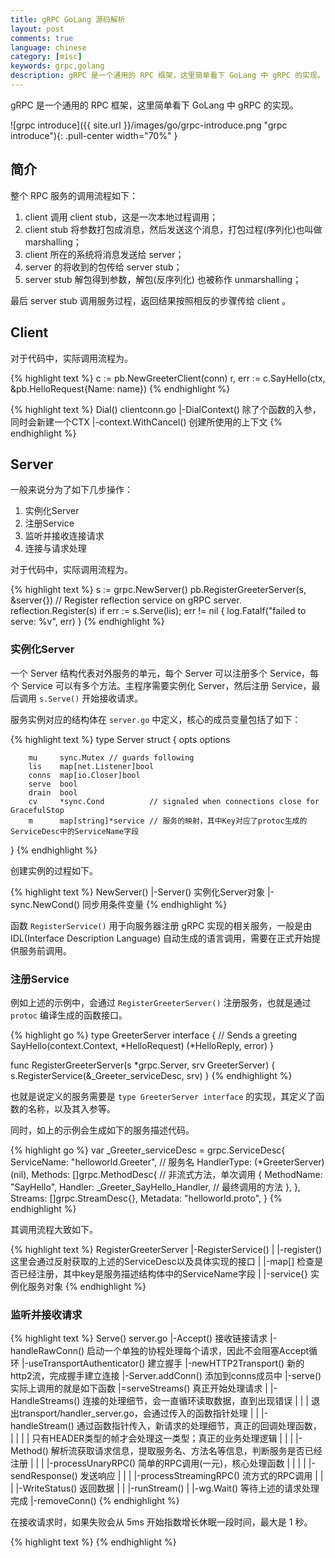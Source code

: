 ```yaml
---
title: gRPC GoLang 源码解析
layout: post
comments: true
language: chinese
category: [misc]
keywords: grpc,golang
description: gRPC 是一个通用的 RPC 框架，这里简单看下 GoLang 中 gRPC 的实现。
---
```


gRPC 是一个通用的 RPC 框架，这里简单看下 GoLang 中 gRPC 的实现。

<!-- more -->

![grpc introduce]({{ site.url }}/images/go/grpc-introduce.png "grpc introduce"){: .pull-center width="70%" }

## 简介

整个 RPC 服务的调用流程如下：

1. client 调用 client stub，这是一次本地过程调用；
2. client stub 将参数打包成消息，然后发送这个消息，打包过程(序列化)也叫做 marshalling；
3. client 所在的系统将消息发送给 server；
4. server 的将收到的包传给 server stub；
5. server stub 解包得到参数，解包(反序列化) 也被称作 unmarshalling；

最后 server stub 调用服务过程，返回结果按照相反的步骤传给 client 。

## Client

对于代码中，实际调用流程为。

{% highlight text %}
c := pb.NewGreeterClient(conn)
r, err := c.SayHello(ctx, &pb.HelloRequest{Name: name})
{% endhighlight %}


{% highlight text %}
Dial()                        clientconn.go
 |-DialContext()              除了个函数的入参，同时会新建一个CTX
   |-context.WithCancel()     创建所使用的上下文
{% endhighlight %}

<!--
https://blog.csdn.net/omnispace/article/details/80166975
https://guidao.github.io/grpc_balancer.html
http://vinllen.com/golang-net-rpcyuan-ma-fen-xi/
-->

## Server

一般来说分为了如下几步操作：

1. 实例化Server
2. 注册Service
3. 监听并接收连接请求
4. 连接与请求处理

对于代码中，实际调用流程为。

{% highlight text %}
s := grpc.NewServer()
pb.RegisterGreeterServer(s, &server{})
// Register reflection service on gRPC server.
reflection.Register(s)
if err := s.Serve(lis); err != nil {
	log.Fatalf("failed to serve: %v", err)
}
{% endhighlight %}

### 实例化Server

一个 Server 结构代表对外服务的单元，每个 Server 可以注册多个 Service，每个 Service 可以有多个方法。主程序需要实例化 Server，然后注册 Service，最后调用 `s.Serve()` 开始接收请求。

服务实例对应的结构体在 `server.go` 中定义，核心的成员变量包括了如下：

{% highlight text %}
type Server struct {
        opts options

        mu     sync.Mutex // guards following
        lis    map[net.Listener]bool
        conns  map[io.Closer]bool
        serve  bool
        drain  bool
        cv     *sync.Cond          // signaled when connections close for GracefulStop
        m      map[string]*service // 服务的映射，其中Key对应了protoc生成的ServiceDesc中的ServiceName字段
}
{% endhighlight %}

创建实例的过程如下。

{% highlight text %}
NewServer()
 |-Server()           实例化Server对象
 |-sync.NewCond()     同步用条件变量
{% endhighlight %}

函数 `RegisterService()` 用于向服务器注册 gRPC 实现的相关服务，一般是由 IDL(Interface Description Language) 自动生成的语言调用，需要在正式开始提供服务前调用。

### 注册Service

例如上述的示例中，会通过 `RegisterGreeterServer()` 注册服务，也就是通过 `protoc` 编译生成的函数接口。

{% highlight go %}
type GreeterServer interface {
        // Sends a greeting
        SayHello(context.Context, *HelloRequest) (*HelloReply, error)
}

func RegisterGreeterServer(s *grpc.Server, srv GreeterServer) {
        s.RegisterService(&_Greeter_serviceDesc, srv)
}
{% endhighlight %}

也就是说定义的服务需要是 `type GreeterServer interface` 的实现，其定义了函数的名称，以及其入参等。

同时，如上的示例会生成如下的服务描述代码。

{% highlight go %}
var _Greeter_serviceDesc = grpc.ServiceDesc{
        ServiceName: "helloworld.Greeter",      // 服务名
        HandlerType: (*GreeterServer)(nil),
        Methods: []grpc.MethodDesc{             // 非流式方法，单次调用
                {
                        MethodName: "SayHello",
                        Handler:    _Greeter_SayHello_Handler, // 最终调用的方法
                },
        },
        Streams:  []grpc.StreamDesc{},
        Metadata: "helloworld.proto",
}
{% endhighlight %}

其调用流程大致如下。

{% highlight text %}
RegisterGreeterServer
 |-RegisterService()
 | |-register()             这里会通过反射获取的上述的ServiceDesc以及具体实现的接口
 |   |-map[]                检查是否已经注册，其中key是服务描述结构体中的ServiceName字段
 |   |-service{}            实例化服务对象
{% endhighlight %}



### 监听并接收请求

{% highlight text %}
Serve()                 server.go
 |-Accept()                            接收链接请求
 |-handleRawConn()                     启动一个单独的协程处理每个请求，因此不会阻塞Accept循环
   |-useTransportAuthenticator()       建立握手
   |-newHTTP2Transport()               新的http2流，完成握手建立连接
   |-Server.addConn()                  添加到conns成员中
   |-serve()                           实际上调用的就是如下函数
   |=serveStreams()                    真正开始处理请求
   | |-HandleStreams()                 连接的处理细节，会一直循环读取数据，直到出现错误
   | | |                                 退出transport/handler_server.go，会通过传入的函数指针处理
   | | |-handleStream()                通过函数指针传入，新请求的处理细节，真正的回调处理函数，
   | | | |                               只有HEADER类型的帧才会处理这一类型；真正的业务处理逻辑
   | | | |-Method()                    解析流获取请求信息，提取服务名、方法名等信息，判断服务是否已经注册
   | | | |-processUnaryRPC()           简单的RPC调用(一元)，核心处理函数
   | | | | |-sendResponse()            发送响应
   | | | |-processStreamingRPC()       流方式的RPC调用
   | | | |-WriteStatus()               返回数据
   | | |-runStream()
   | |-wg.Wait()                       等待上述的请求处理完成
   |-removeConn()
{% endhighlight %}

在接收请求时，如果失败会从 5ms 开始指数增长休眠一段时间，最大是 1 秒。


<!--
Python gRPC
https://www.jianshu.com/p/14e6f5217f40
https://github.com/grpc/grpc/tree/master/examples/python
https://github.com/grpc/grpc.github.io/blob/master/docs/tutorials/basic/python.md
http://blog.51cto.com/lansgg/1931961
https://dev.lightning.community/guides/python-grpc/
-->

{% highlight text %}
{% endhighlight %}
